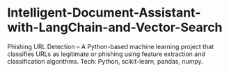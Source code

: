 # Intelligent-Document-Assistant-with-LangChain-and-Vector-Search
Phishing URL Detection – A Python-based machine learning project that classifies URLs as legitimate or phishing using feature extraction and classification algorithms.  Tech: Python, scikit-learn, pandas, numpy.
